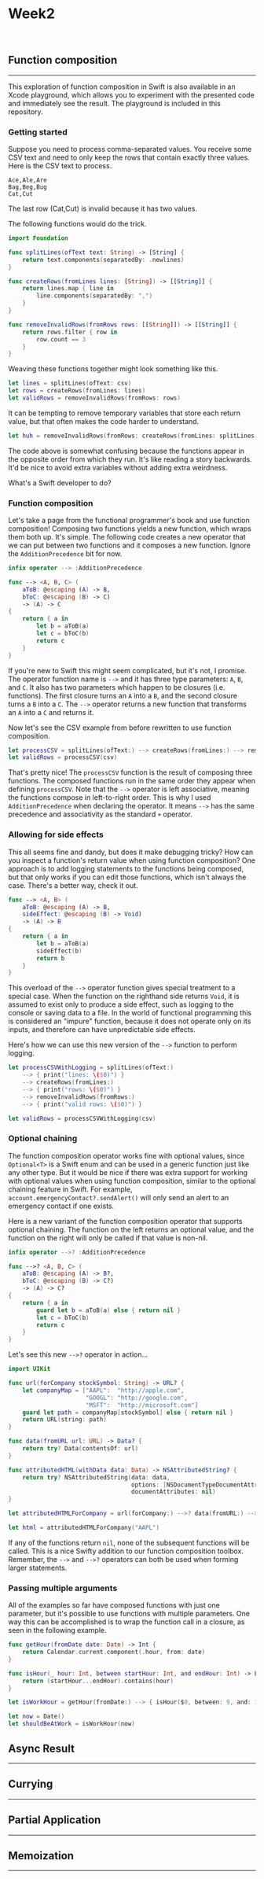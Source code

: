 # Week2

</br>

## Function composition  

------

This exploration of function composition in Swift is also available in an Xcode playground, which allows you to experiment with the presented code and immediately see the result. The playground is included in this repository.

### Getting started

Suppose you need to process comma-separated values. You receive some CSV text and need to only keep the rows that contain exactly three values. Here is the CSV text to process.

```
Ace,Ale,Are
Bag,Beg,Bug
Cat,Cut
```

The last row (Cat,Cut) is invalid because it has two values.

The following functions would do the trick.

```swift
import Foundation

func splitLines(ofText text: String) -> [String] {
    return text.components(separatedBy: .newlines)
}

func createRows(fromLines lines: [String]) -> [[String]] {
    return lines.map { line in
        line.components(separatedBy: ",")
    }
}

func removeInvalidRows(fromRows rows: [[String]]) -> [[String]] {
    return rows.filter { row in
        row.count == 3
    }
}
```

Weaving these functions together might look something like this.

```swift
let lines = splitLines(ofText: csv)
let rows = createRows(fromLines: lines)
let validRows = removeInvalidRows(fromRows: rows)
```

It can be tempting to remove temporary variables that store each return value, but that often makes the code harder to understand.

```swift
let huh = removeInvalidRows(fromRows: createRows(fromLines: splitLines(ofText: csv)))
```

The code above is somewhat confusing because the functions appear in the opposite order from which they run. It's like reading a story backwards. It'd be nice to avoid extra variables without adding extra weirdness.

What's a Swift developer to do?

### Function composition
Let's take a page from the functional programmer's book and use function composition! Composing two functions yields a new function, which wraps them both up. It's simple. The following code creates a new operator that we can put between two functions and it composes a new function. Ignore the `AdditionPrecedence` bit for now.

```swift
infix operator --> :AdditionPrecedence

func --> <A, B, C> (
    aToB: @escaping (A) -> B,
    bToC: @escaping (B) -> C)
    -> (A) -> C
{
    return { a in
        let b = aToB(a)
        let c = bToC(b)
        return c
    }
}
```

If you're new to Swift this might seem complicated, but it's not, I promise. The operator function name is `-->` and it has three type parameters: `A`, `B`, and `C`. It also has two parameters which happen to be closures (i.e. functions). The first closure turns an `A` into a `B`, and the second closure turns a `B` into a `C`. The `-->` operator returns a new function that transforms an `A` into a `C` and returns it.
 
Now let's see the CSV example from before rewritten to use function composition.

```swift
let processCSV = splitLines(ofText:) --> createRows(fromLines:) --> removeInvalidRows(fromRows:)
let validRows = processCSV(csv)
```

That's pretty nice! The `processCSV` function is the result of composing three functions. The composed functions run in the same order they appear when defining `processCSV`. Note that the `-->` operator is left associative, meaning the functions compose in left-to-right order. This is why I used `AdditionPrecedence` when declaring the operator. It means `-->` has the same precedence and associativity as the standard `+` operator.

### Allowing for side effects
This all seems fine and dandy, but does it make debugging tricky? How can you inspect a function's return value when using function composition? One approach is to add logging statements to the functions being composed, but that only works if you can edit those functions, which isn't always the case. There's a better way, check it out.

```swift
func --> <A, B> (
    aToB: @escaping (A) -> B,
    sideEffect: @escaping (B) -> Void)
    -> (A) -> B
{
    return { a in
        let b = aToB(a)
        sideEffect(b)
        return b
    }
}
```

This overload of the `-->` operator function gives special treatment to a special case. When the function on the righthand side returns `Void`, it is assumed to exist only to produce a side effect, such as logging to the console or saving data to a file. In the world of functional programming this is considered an "impure" function, because it does not operate only on its inputs, and therefore can have unpredictable side effects. 

Here's how we can use this new version of the `-->` function to perform logging.

```swift
let processCSVWithLogging = splitLines(ofText:)
    --> { print("lines: \($0)") }
    --> createRows(fromLines:)
    --> { print("rows: \($0)") }
    --> removeInvalidRows(fromRows:)
    --> { print("valid rows: \($0)") }

let validRows = processCSVWithLogging(csv)
```

### Optional chaining

The function composition operator works fine with optional values, since `Optional<T>` is a Swift enum and can be used in a generic function just like any other type. But it would be nice if there was extra support for working with optional values when using function composition, similar to the optional chaining feature in Swift. For example, `account.emergencyContact?.sendAlert()` will only send an alert to an emergency contact if one exists.

Here is a new variant of the function composition operator that supports optional chaining. The function on the left returns an optional value, and the function on the right will only be called if that value is non-nil.

```swift
infix operator -->? :AdditionPrecedence

func -->? <A, B, C> (
    aToB: @escaping (A) -> B?,
    bToC: @escaping (B) -> C?)
    -> (A) -> C?
{
    return { a in
        guard let b = aToB(a) else { return nil }
        let c = bToC(b)
        return c
    }
}
```

Let's see this new `-->?` operator in action…

```swift
import UIKit

func url(forCompany stockSymbol: String) -> URL? {
    let companyMap = ["AAPL":  "http://apple.com",
                      "GOOGL": "http://google.com",
                      "MSFT":  "http://microsoft.com"]
    guard let path = companyMap[stockSymbol] else { return nil }
    return URL(string: path)
}

func data(fromURL url: URL) -> Data? {
    return try? Data(contentsOf: url)
}

func attributedHTML(withData data: Data) -> NSAttributedString? {
    return try? NSAttributedString(data: data,
                                   options: [NSDocumentTypeDocumentAttribute: NSHTMLTextDocumentType],
                                   documentAttributes: nil)
}

let attributedHTMLForCompany = url(forCompany:) -->? data(fromURL:) -->? attributedHTML(withData:)

let html = attributedHTMLForCompany("AAPL")
```

If any of the functions return `nil`, none of the subsequent functions will be called. This is a nice Swifty addition to our  function composition toolbox. Remember, the `-->` and `-->?` operators can both be used when forming larger statements.

### Passing multiple arguments

All of the examples so far have composed functions with just one parameter, but it's possible to
use functions with multiple parameters. One way this can be accomplished is to wrap the function 
call in a closure, as seen in the following example.

```swift
func getHour(fromDate date: Date) -> Int {
    return Calendar.current.component(.hour, from: date)
}

func isHour(_ hour: Int, between startHour: Int, and endHour: Int) -> Bool {
    return (startHour...endHour).contains(hour)
}

let isWorkHour = getHour(fromDate:) --> { isHour($0, between: 9, and: 17) }

let now = Date()
let shouldBeAtWork = isWorkHour(now)
```

## Async Result

-----




## Currying

-----


## Partial Application

-----

## Memoization

-----

